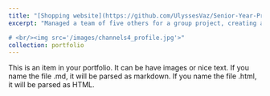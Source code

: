 ```yaml
---
title: "[Shopping website](https://github.com/UlyssesVaz/Senior-Year-Projects/blob/main/Shopping-App)"
excerpt: "Managed a team of five others for a group project, creating a shopping app. Learned to break the project into smaller tasks to distribute workload while helping others understand the project scope and division.

# <br/><img src='/images/channels4_profile.jpg'>"
collection: portfolio
---
```


This is an item in your portfolio. It can be have images or nice text. If you name the file .md, it will be parsed as markdown. If you name the file .html, it will be parsed as HTML. 
